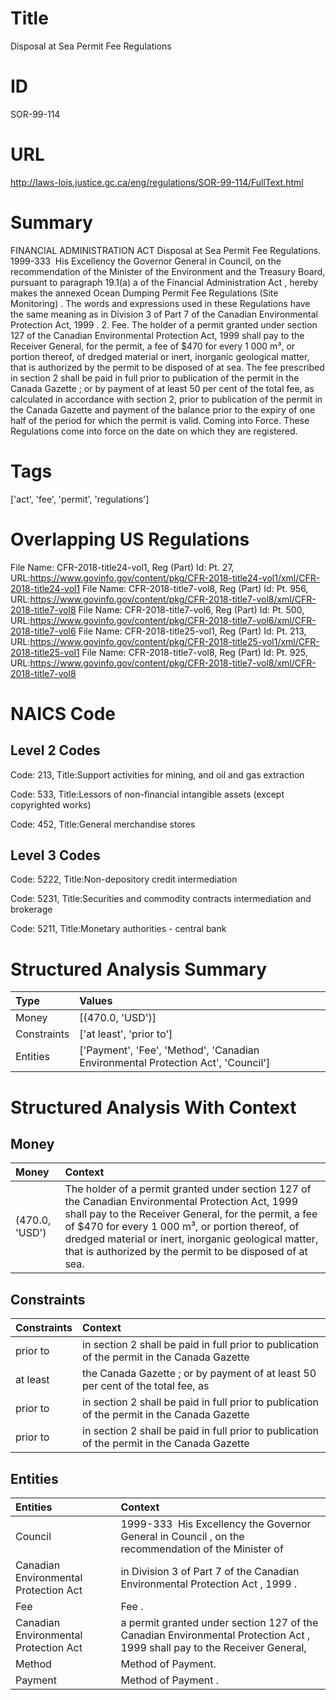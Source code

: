 # Title
Disposal at Sea Permit Fee Regulations


# ID
SOR-99-114

# URL
http://laws-lois.justice.gc.ca/eng/regulations/SOR-99-114/FullText.html


# Summary
FINANCIAL ADMINISTRATION ACT Disposal at Sea Permit Fee Regulations.
1999-333  His Excellency the Governor General in Council, on the recommendation of the Minister of the Environment and the Treasury Board, pursuant to paragraph 19.1(a) a  of the  Financial Administration Act , hereby makes the annexed  Ocean Dumping Permit Fee Regulations (Site Monitoring) .
The words and expressions used in these Regulations have the same meaning as in Division 3 of Part 7 of the  Canadian Environmental Protection Act, 1999 .
2. Fee. The holder of a permit granted under section 127 of the  Canadian Environmental Protection Act, 1999  shall pay to the Receiver General, for the permit, a fee of $470 for every 1 000 m³, or portion thereof, of dredged material or inert, inorganic geological matter, that is authorized by the permit to be disposed of at sea.
The fee prescribed in section 2 shall be paid in full prior to publication of the permit in the  Canada Gazette ; or by payment of at least 50 per cent of the total fee, as calculated in accordance with section 2, prior to publication of the permit in the  Canada Gazette  and payment of the balance prior to the expiry of one half of the period for which the permit is valid.
Coming into Force.
These Regulations come into force on the date on which they are registered.


# Tags
['act', 'fee', 'permit', 'regulations']


# Overlapping US Regulations
File Name: CFR-2018-title24-vol1, Reg (Part) Id: Pt. 27, URL:https://www.govinfo.gov/content/pkg/CFR-2018-title24-vol1/xml/CFR-2018-title24-vol1
File Name: CFR-2018-title7-vol8, Reg (Part) Id: Pt. 956, URL:https://www.govinfo.gov/content/pkg/CFR-2018-title7-vol8/xml/CFR-2018-title7-vol8
File Name: CFR-2018-title7-vol6, Reg (Part) Id: Pt. 500, URL:https://www.govinfo.gov/content/pkg/CFR-2018-title7-vol6/xml/CFR-2018-title7-vol6
File Name: CFR-2018-title25-vol1, Reg (Part) Id: Pt. 213, URL:https://www.govinfo.gov/content/pkg/CFR-2018-title25-vol1/xml/CFR-2018-title25-vol1
File Name: CFR-2018-title7-vol8, Reg (Part) Id: Pt. 925, URL:https://www.govinfo.gov/content/pkg/CFR-2018-title7-vol8/xml/CFR-2018-title7-vol8



# NAICS Code
## Level 2 Codes
Code: 213, Title:Support activities for mining, and oil and gas extraction

Code: 533, Title:Lessors of non-financial intangible assets (except copyrighted works)

Code: 452, Title:General merchandise stores




## Level 3 Codes
Code: 5222, Title:Non-depository credit intermediation

Code: 5231, Title:Securities and commodity contracts intermediation and brokerage

Code: 5211, Title:Monetary authorities - central bank







# Structured Analysis Summary
| Type        | Values                                                                           |
|:------------|:---------------------------------------------------------------------------------|
| Money       | [(470.0, 'USD')]                                                                 |
| Constraints | ['at least', 'prior to']                                                         |
| Entities    | ['Payment', 'Fee', 'Method', 'Canadian Environmental Protection Act', 'Council'] |


# Structured Analysis With Context
 


## Money
| Money          | Context                                                                                                                                                                                                                                                                                                                              |
|:---------------|:-------------------------------------------------------------------------------------------------------------------------------------------------------------------------------------------------------------------------------------------------------------------------------------------------------------------------------------|
| (470.0, 'USD') | The holder of a permit granted under section 127 of the  Canadian Environmental Protection Act, 1999  shall pay to the Receiver General, for the permit, a fee of $470 for every 1 000 m³, or portion thereof, of dredged material or inert, inorganic geological matter, that is authorized by the permit to be disposed of at sea. |


## Constraints
| Constraints   | Context                                                                                     |
|:--------------|:--------------------------------------------------------------------------------------------|
| prior to      | in section 2 shall be paid in full prior to publication of the permit in the Canada Gazette |
| at least      | the Canada Gazette ; or by payment of at least 50 per cent of the total fee, as             |
| prior to      | in section 2 shall be paid in full prior to publication of the permit in the Canada Gazette |
| prior to      | in section 2 shall be paid in full prior to publication of the permit in the Canada Gazette |


## Entities
| Entities                              | Context                                                                                                                   |
|:--------------------------------------|:--------------------------------------------------------------------------------------------------------------------------|
| Council                               | 1999-333  His Excellency the Governor General in  Council , on the recommendation of the Minister of                      |
| Canadian Environmental Protection Act | in Division 3 of Part 7 of the Canadian Environmental Protection Act , 1999 .                                             |
| Fee                                   | Fee .                                                                                                                     |
| Canadian Environmental Protection Act | a permit granted under section 127 of the Canadian Environmental Protection Act , 1999 shall pay to the Receiver General, |
| Method                                | Method  of Payment.                                                                                                       |
| Payment                               | Method of  Payment .                                                                                                      |


